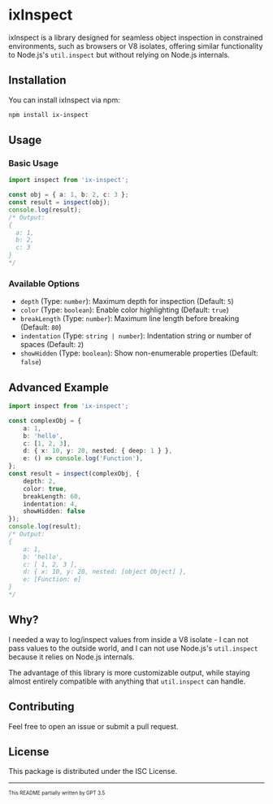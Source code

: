 # ixInspect

ixInspect is a library designed for seamless object inspection in constrained environments, such as browsers or V8 isolates, offering similar functionality to Node.js's `util.inspect` but without relying on Node.js internals.

## Installation

You can install ixInspect via npm:

```bash
npm install ix-inspect
```

## Usage

### Basic Usage

```typescript
import inspect from 'ix-inspect';

const obj = { a: 1, b: 2, c: 3 };
const result = inspect(obj);
console.log(result);
/* Output:
{
  a: 1,
  b: 2,
  c: 3
}
*/
```

### Available Options

- `depth` (Type: `number`): Maximum depth for inspection (Default: `5`)
- `color` (Type: `boolean`): Enable color highlighting (Default: `true`)
- `breakLength` (Type: `number`): Maximum line length before breaking (Default: `80`)
- `indentation` (Type: `string | number`): Indentation string or number of spaces (Default: `2`)
- `showHidden` (Type: `boolean`): Show non-enumerable properties (Default: `false`)

## Advanced Example

```typescript
import inspect from 'ix-inspect';

const complexObj = {
    a: 1,
    b: 'hello',
    c: [1, 2, 3],
    d: { x: 10, y: 20, nested: { deep: 1 } },
    e: () => console.log('Function'),
};
const result = inspect(complexObj, {
    depth: 2,
    color: true,
    breakLength: 60,
    indentation: 4,
    showHidden: false
});
console.log(result);
/* Output:
{
    a: 1,
    b: 'hello',
    c: [ 1, 2, 3 ],
    d: { x: 10, y: 20, nested: [object Object] },
    e: [Function: e]
}
*/
```

## Why?

I needed a way to log/inspect values from inside a V8 isolate - I can not pass values to the outside world, and I can not use Node.js's `util.inspect` because it relies on Node.js internals.

The advantage of this library is more customizable output, while staying almost entirely compatible with anything that `util.inspect` can handle.

## Contributing

Feel free to open an issue or submit a pull request.

## License

This package is distributed under the ISC License.

---

<sub><sup>This README partially written by GPT 3.5</sup></sub>
